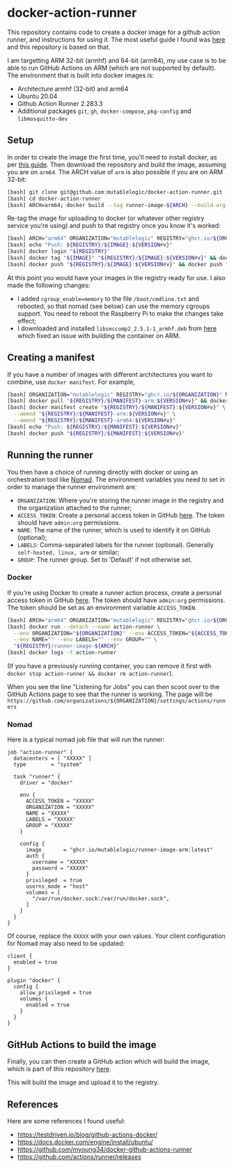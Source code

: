 # docker-action-runner

This repository contains code to create a docker image for a github action runner,
and instructions for using it. The most useful guide I found was 
[here](https://testdriven.io/blog/github-actions-docker/) and this repository is based on that.

I am targetting ARM 32-bit (armhf) and 64-bit (arm64), my use case is
to be able to run GitHub Actions on ARM (which are not supported by default). 
The environment that is built into docker images is:

  * Architecture armhf (32-bit) and arm64
  * Ubuntu 20.04
  * Github Action Runner 2.283.3
  * Additional packages `git`, `gh`, `docker-compose`, `pkg-config` and `libmosquitto-dev`

## Setup

In order to create the image the first time, you'll need to install docker, as per
[this guide](https://docs.docker.com/engine/install/ubuntu/). Then download the repository
and build the image, assuming you are on `arm64`. The ARCH value of `arm` is also possible
if you are on ARM 32-bit:

```bash
[bash] git clone git@github.com:mutablelogic/docker-action-runner.git
[bash] cd docker-action-runner
[bash] ARCH=arm64; docker build --tag runner-image-${ARCH} --build-arg RUNNER_VERSION="2.283.3" --build-arg RUNNER_ARCH="${ARCH}" .
```

Re-tag the image for uploading to docker (or whatever other registry service you're using)
and push to that registry once you know it's worked:

```bash
[bash] ARCH="arm64" ORGANIZATION="mutablelogic" REGISTRY="ghcr.io/${ORGANIZATION}" IMAGE="runner-image-${ARCH}" VERSION=`git describe --tags` 
[bash] echo "Push: ${REGISTRY}/${IMAGE}:${VERSION#v}"
[bash] docker login "${REGISTRY}"
[bash] docker tag "${IMAGE}" "${REGISTRY}/${IMAGE}:${VERSION#v}" && docker tag "${IMAGE}" "${REGISTRY}/${IMAGE}:latest"
[bash] docker push "${REGISTRY}/${IMAGE}:${VERSION#v}" && docker push "${REGISTRY}/${IMAGE}" && docker image rm "${IMAGE}"
```

At this point you would have your images in the registry ready for use. I also made the following changes:

  * I added `cgroup_enable=memory` to the file `/boot/cmdline.txt` and rebooted, so that nomad (see below)
    can use the memory cgroups support. You need to reboot the Raspberry Pi to make the changes take effect;
  * I downloaded and installed `libseccomp2_2.5.1-1_armhf.deb` from [here](http://ftp.us.debian.org/debian/pool/main/libs/libseccomp/libseccomp2_2.5.1-1_armhf.deb) which fixed an issue with building the container on ARM.

## Creating a manifest

If you have a number of images with different architectures you want to combine, use `docker manifest`. For example,

```bash
[bash] ORGANIZATION="mutablelogic" REGISTRY="ghcr.io/${ORGANIZATION}" MANIFEST="runner-image" VERSION=`git describe --tags`
[bash] docker pull "${REGISTRY}/${MANIFEST}-arm:${VERSION#v}" && docker pull "${REGISTRY}/${MANIFEST}-arm64:${VERSION#v}"
[bash] docker manifest create "${REGISTRY}/${MANIFEST}:${VERSION#v}" \
  --amend "${REGISTRY}/${MANIFEST}-arm:${VERSION#v}" \
  --amend "${REGISTRY}/${MANIFEST}-arm64:${VERSION#v}"
[bash] echo "Push: ${REGISTRY}/${MANIFEST}:${VERSION#v}"
[bash] docker push "${REGISTRY}/${MANIFEST}:${VERSION#v}"
```

## Running the runner

You then have a choice of running directly with docker or using an orchestration tool like [Nomad](https://www.nomadproject.io/).
The environment variables you need to set in order to manage the runner environment are:

  * `ORGANIZATION`: Where you're storing the runner image in the registry and the organization attached to the runner;
  * `ACCESS_TOKEN`: Create a personal access token in GitHub [here](https://github.com/settings/tokens). The token should have `admin:org` permissions.
  * `NAME`: The name of the runner, which is used to identify it on GitHub (optional);
  * `LABELS`: Comma-separated labels for the runner (optional). Generally `self-hosted, linux, arm` or similar;
  * `GROUP`: The runner group. Set to 'Default' if not otherwise set.

### Docker

If you're using Docker to create a runner action process, create a personal access token in GitHub [here](https://github.com/settings/tokens).
The token should have `admin:org` permissions. The token should be set as an environment variable `ACCESS_TOKEN`.

```bash
[bash] ARCH="arm64" ORGANIZATION="mutablelogic" REGISTRY="ghcr.io/${ORGANIZATION}" ACCESS_TOKEN="XXXXXXX"
[bash] docker run --detach --name action-runner \
  --env ORGANIZATION="${ORGANIZATION}" --env ACCESS_TOKEN="${ACCESS_TOKEN}" \
  --env NAME="" --env LABELS="" --env GROUP="" \
  "${REGISTRY}/runner-image-${ARCH}"
[bash] docker logs -f action-runner
```

(If you have a previously running container, you can remove it first with `docker stop action-runner && docker rm action-runner`).

When you see the line "Listening for Jobs" you can then scoot over to the GitHub Actions page to see that the runner is working. 
The page will be `https://github.com/organizations/${ORGANIZATION}/settings/actions/runners`

### Nomad

Here is a typical nomad job file that will run the runner:

```hcl
job "action-runner" {
  datacenters = [ "XXXXX" ]
  type        = "system"

  task "runner" {
    driver = "docker"

    env {
      ACCESS_TOKEN = "XXXXX"
      ORGANIZATION = "XXXXX"
      NAME = "XXXXX"
      LABELS = "XXXXX'
      GROUP = "XXXXX"
    }

    config {
      image       = "ghcr.io/mutablelogic/runner-image-arm:latest"
      auth {
        username = "XXXXX"
        password = "XXXXX"
      }
      privileged  = true
      userns_mode = "host"
      volumes = [
        "/var/run/docker.sock:/var/run/docker.sock",
      ]
    }
  }
}
```

Of course, replace the `XXXXX` with your own values. Your client configuration for Nomad may also need to be updated:

```hcl
client {
  enabled = true
}

plugin "docker" {
  config {
    allow_privileged = true
    volumes {
      enabled = true
    }
  }
}
```

## GitHub Actions to build the image

Finally, you can then create a GitHub action which will build the image, which is part
of this repository [here](https://github.com/mutablelogic/docker-action-runner/blob/main/.github/workflows/build-arm.yaml).

This will build the image and upload it to the registry.

## References

Here are some references I found useful:

  * https://testdriven.io/blog/github-actions-docker/
  * https://docs.docker.com/engine/install/ubuntu/
  * https://github.com/myoung34/docker-github-actions-runner
  * https://github.com/actions/runner/releases


